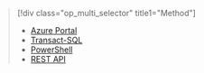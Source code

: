> [!div class="op_multi_selector" title1="Method"]
> * [Azure Portal](../articles/sql-database/sql-database-configure-firewall-settings.md)
> * [Transact-SQL](../articles/sql-database/sql-database-configure-firewall-settings-tsql.md)
> * [PowerShell](../articles/sql-database/sql-database-configure-firewall-settings-powershell.md)
> * [REST API](../articles/sql-database/sql-database-configure-firewall-settings-rest.md)
> 
> 

